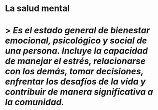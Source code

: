 # **La salud mental** #

# > *Es el estado general de bienestar emocional, psicológico y social de una persona. Incluye la capacidad de manejar el estrés, relacionarse con los demás, tomar decisiones, enfrentar los desafíos de la vida y contribuir de manera significativa a la comunidad.* #
